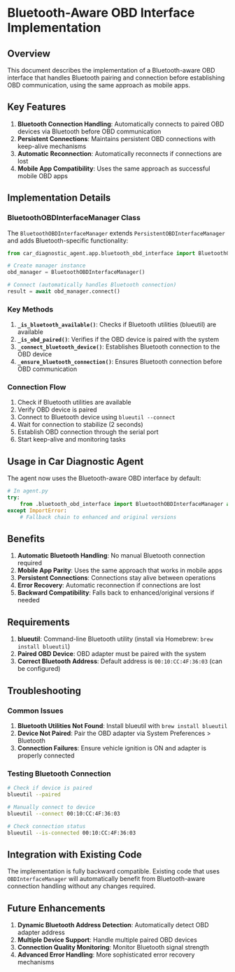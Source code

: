 # Bluetooth-Aware OBD Interface Implementation

## Overview

This document describes the implementation of a Bluetooth-aware OBD interface that handles Bluetooth pairing and connection before establishing OBD communication, using the same approach as mobile apps.

## Key Features

1. **Bluetooth Connection Handling**: Automatically connects to paired OBD devices via Bluetooth before OBD communication
2. **Persistent Connections**: Maintains persistent OBD connections with keep-alive mechanisms
3. **Automatic Reconnection**: Automatically reconnects if connections are lost
4. **Mobile App Compatibility**: Uses the same approach as successful mobile OBD apps

## Implementation Details

### BluetoothOBDInterfaceManager Class

The `BluetoothOBDInterfaceManager` extends `PersistentOBDInterfaceManager` and adds Bluetooth-specific functionality:

```python
from car_diagnostic_agent.app.bluetooth_obd_interface import BluetoothOBDInterfaceManager

# Create manager instance
obd_manager = BluetoothOBDInterfaceManager()

# Connect (automatically handles Bluetooth connection)
result = await obd_manager.connect()
```

### Key Methods

1. **`_is_bluetooth_available()`**: Checks if Bluetooth utilities (blueutil) are available
2. **`_is_obd_paired()`**: Verifies if the OBD device is paired with the system
3. **`_connect_bluetooth_device()`**: Establishes Bluetooth connection to the OBD device
4. **`_ensure_bluetooth_connection()`**: Ensures Bluetooth connection before OBD communication

### Connection Flow

1. Check if Bluetooth utilities are available
2. Verify OBD device is paired
3. Connect to Bluetooth device using `blueutil --connect`
4. Wait for connection to stabilize (2 seconds)
5. Establish OBD connection through the serial port
6. Start keep-alive and monitoring tasks

## Usage in Car Diagnostic Agent

The agent now uses the Bluetooth-aware OBD interface by default:

```python
# In agent.py
try:
    from .bluetooth_obd_interface import BluetoothOBDInterfaceManager as OBDInterfaceManager
except ImportError:
    # Fallback chain to enhanced and original versions
```

## Benefits

1. **Automatic Bluetooth Handling**: No manual Bluetooth connection required
2. **Mobile App Parity**: Uses the same approach that works in mobile apps
3. **Persistent Connections**: Connections stay alive between operations
4. **Error Recovery**: Automatic reconnection if connections are lost
5. **Backward Compatibility**: Falls back to enhanced/original versions if needed

## Requirements

1. **blueutil**: Command-line Bluetooth utility (install via Homebrew: `brew install blueutil`)
2. **Paired OBD Device**: OBD adapter must be paired with the system
3. **Correct Bluetooth Address**: Default address is `00:10:CC:4F:36:03` (can be configured)

## Troubleshooting

### Common Issues

1. **Bluetooth Utilities Not Found**: Install blueutil with `brew install blueutil`
2. **Device Not Paired**: Pair the OBD adapter via System Preferences > Bluetooth
3. **Connection Failures**: Ensure vehicle ignition is ON and adapter is properly connected

### Testing Bluetooth Connection

```bash
# Check if device is paired
blueutil --paired

# Manually connect to device
blueutil --connect 00:10:CC:4F:36:03

# Check connection status
blueutil --is-connected 00:10:CC:4F:36:03
```

## Integration with Existing Code

The implementation is fully backward compatible. Existing code that uses `OBDInterfaceManager` will automatically benefit from Bluetooth-aware connection handling without any changes required.

## Future Enhancements

1. **Dynamic Bluetooth Address Detection**: Automatically detect OBD adapter address
2. **Multiple Device Support**: Handle multiple paired OBD devices
3. **Connection Quality Monitoring**: Monitor Bluetooth signal strength
4. **Advanced Error Handling**: More sophisticated error recovery mechanisms